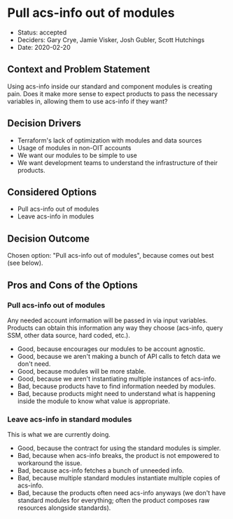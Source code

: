 # Pull acs-info out of modules

* Status: accepted 
* Deciders: Gary Crye, Jamie Visker, Josh Gubler, Scott Hutchings
* Date: 2020-02-20

<!-- Technical Story: [description | ticket/issue URL] optional -->

## Context and Problem Statement

Using acs-info inside our standard and component modules is creating pain. Does it make more sense to expect products to pass the necessary variables in, allowing them to use acs-info if they want?

## Decision Drivers <!-- optional -->

* Terraform's lack of optimization with modules and data sources
* Usage of modules in non-OIT accounts
* We want our modules to be simple to use
* We want development teams to understand the infrastructure of their products.

## Considered Options

* Pull acs-info out of modules
* Leave acs-info in modules

## Decision Outcome

Chosen option: "Pull acs-info out of modules", because  comes out best (see below).

<!-- ### Positive Consequences optional -->

<!-- * TBD -->

<!-- ### Negative Consequences optional -->

<!-- * TBD -->

## Pros and Cons of the Options <!-- optional -->

### Pull acs-info out of modules

Any needed account information will be passed in via input variables. Products can obtain this information any way they choose (acs-info, query SSM, other data source, hard coded, etc.).

* Good, because encourages our modules to be account agnostic.
* Good, because we aren't making a bunch of API calls to fetch data we don't need.
* Good, because modules will be more stable.
* Good, because we aren't instantiating multiple instances of acs-info.
* Bad, because products have to find information needed by modules.
* Bad, because products might need to understand what is happening inside the module to know what value is appropriate.

### Leave acs-info in standard modules

This is what we are currently doing.

* Good, because the contract for using the standard modules is simpler.
* Bad, because when acs-info breaks, the product is not empowered to workaround the issue.
* Bad, because acs-info fetches a bunch of unneeded info.
* Bad, because multiple standard modules instantiate multiple copies of acs-info.
* Bad, because the products often need acs-info anyways (we don't have standard modules for everything; often the product composes raw resources alongside standards).

<!-- ## Links optional -->

<!-- * [Link type] [Link to ADR] example: Refined by [ADR-0005](0005-example.md) -->
